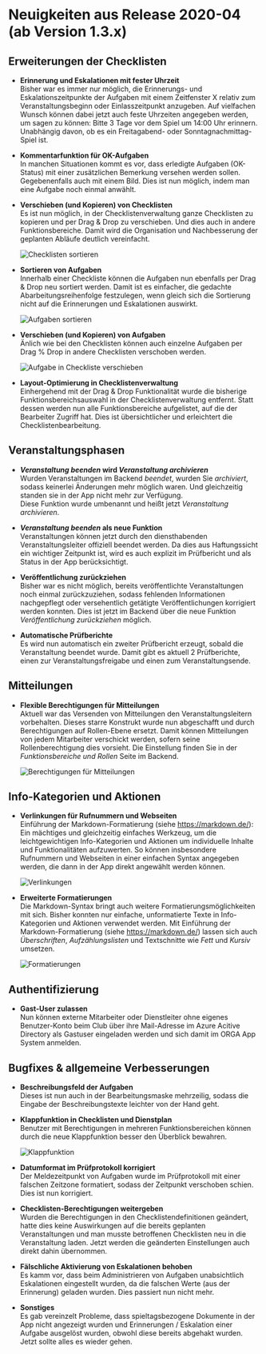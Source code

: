 # Neuigkeiten aus Release 2020-04 (ab Version 1.3.x)

## Erweiterungen der Checklisten
- **Erinnerung und Eskalationen mit fester Uhrzeit** <br>
Bisher war es immer nur möglich, die Erinnerungs- und Eskalationszeitpunkte der Aufgaben mit einem Zeitfenster X relativ zum Veranstaltungsbeginn oder Einlasszeitpunkt anzugeben. Auf vielfachen Wunsch können dabei jetzt auch feste Uhrzeiten angegeben werden, um sagen zu können: Bitte 3 Tage vor dem Spiel um 14:00 Uhr erinnern. Unabhängig davon, ob es ein Freitagabend- oder Sonntagnachmittag-Spiel ist.

- **Kommentarfunktion für OK-Aufgaben** <br>
In manchen Situationen kommt es vor, dass erledigte Aufgaben (OK-Status) mit einer zusätzlichen Bemerkung versehen werden sollen. Gegebenenfalls auch mit einem Bild. Dies ist nun möglich, indem man eine Aufgabe noch einmal anwählt.

- **Verschieben (und Kopieren) von Checklisten** <br>
Es ist nun möglich, in der Checklistenverwaltung ganze Checklisten zu kopieren und per Drag & Drop zu verschieben. Und dies auch in andere Funktionsbereiche. Damit wird die Organisation und Nachbesserung der geplanten Abläufe deutlich vereinfacht.

  ![Checklisten sortieren](Bilder/checklisten01.gif)

- **Sortieren von Aufgaben** <br>
Innerhalb einer Checkliste können die Aufgaben nun ebenfalls per Drag & Drop neu sortiert werden. Damit ist es einfacher, die gedachte Abarbeitungsreihenfolge festzulegen, wenn gleich sich die Sortierung nicht auf die Erinnerungen und Eskalationen auswirkt.

  ![Aufgaben sortieren](Bilder/aufgaben01.gif)

- **Verschieben (und Kopieren) von Aufgaben** <br>
Änlich wie bei den Checklisten können auch einzelne Aufgaben per Drag % Drop in andere Checklisten verschoben werden.

  ![Aufgabe in Checkliste verschieben](Bilder/aufgaben02.gif)

- **Layout-Optimierung in Checklistenverwaltung** <br>
Einhergehend mit der Drag & Drop Funktionalität wurde die bisherige Funktionsbereichsauswahl in der Checklistenverwaltung entfernt. Statt dessen werden nun alle Funktionsbereiche aufgelistet, auf die der Bearbeiter Zugriff hat. Dies ist übersichtlicher und erleichtert die Checklistenbearbeitung.
 
## Veranstaltungsphasen

- **_Veranstaltung beenden_ wird _Veranstaltung archivieren_** <br>
Wurden Veranstaltungen im Backend _beendet_, wurden Sie _archiviert_, sodass keinerlei Änderungen mehr möglich waren. Und gleichzeitig standen sie in der App nicht mehr zur Verfügung.   
Diese Funktion wurde umbenannt und heißt jetzt _Veranstaltung archivieren_.

- **_Veranstaltung beenden_ als neue Funktion** <br>
Veranstaltungen können jetzt durch den diensthabenden Veranstaltungsleiter offiziell beendet werden. Da dies aus Haftungssicht ein wichtiger Zeitpunkt ist, wird es auch explizit im Prüfbericht und als Status in der App berücksichtigt. 

- **Veröffentlichung zurückziehen** <br>
Bisher war es nicht möglich, bereits veröffentlichte Veranstaltungen noch einmal zurückzuziehen, sodass fehlenden Informationen nachgepflegt oder versehentlich getätigte Veröffentlichungen korrigiert werden konnten. Dies ist jetzt im Backend über die neue Funktion _Veröffentlichung zurückziehen_ möglich.

- **Automatische Prüfberichte** <br>
Es wird nun automatisch ein zweiter Prüfbericht erzeugt, sobald die Veranstaltung beendet wurde. Damit gibt es aktuell 2 Prüfberichte, einen zur Veranstaltungsfreigabe und einen zum Veranstaltungsende.

## Mitteilungen

- **Flexible Berechtigungen für Mitteilungen** <br>
Aktuell war das Versenden von Mitteilungen den Veranstaltungsleitern vorbehalten. Dieses starre Konstrukt wurde nun abgeschafft und durch Berechtigungen auf Rollen-Ebene ersetzt. Damit können Mitteilungen von jedem Mitarbeiter verschickt werden, sofern seine Rollenberechtigung dies vorsieht. Die Einstellung finden Sie in der _Funktionsbereiche und Rollen_ Seite im Backend.

  ![Berechtigungen für Mitteilungen](Bilder/mitteilungen_berechtigungen.png)

## Info-Kategorien und Aktionen

- **Verlinkungen für Rufnummern und Webseiten** <br>
Einführung der Markdown-Formatierung (siehe https://markdown.de/): 
Ein mächtiges und gleichzeitig einfaches Werkzeug, um die leichtgewichtigen Info-Kategorien und Aktionen um individuelle Inhalte und Funktionalitäten aufzuwerten. So können insbesondere Rufnummern und Webseiten in einer einfachen Syntax angegeben werden, die dann in der App direkt angewählt werden können.

  ![Verlinkungen](Bilder/infokategorien01.gif)

- **Erweiterte Formatierungen** <br>
Die Markdown-Syntax bringt auch weitere Formatierungsmöglichkeiten mit sich. Bisher konnten nur einfache, unformatierte Texte in Info-Kategorien und Aktionen verwendet werden. Mit Einführung der Markdown-Formatierung (siehe https://markdown.de/) lassen sich auch _Überschriften_, _Aufzählungslisten_ und Textschnitte wie _Fett_ und _Kursiv_ umsetzen.

  ![Formatierungen](Bilder/infokategorien02.gif)

## Authentifizierung
- **Gast-User zulassen** <br>
Nun können externe Mitarbeiter oder Dienstleiter ohne eigenes Benutzer-Konto beim Club über ihre Mail-Adresse im Azure Acitive Directory als Gastuser eingeladen werden und sich damit im ORGA App System anmelden.

## Bugfixes & allgemeine Verbesserungen

- **Beschreibungsfeld der Aufgaben** <br>
Dieses ist nun auch in der Bearbeitungsmaske mehrzeilig, sodass die Eingabe der Beschreibungstexte leichter von der Hand geht.

- **Klappfunktion in Checklisten und Dienstplan** <br>
Benutzer mit Berechtigungen in mehreren Funktionsbereichen können durch die neue Klappfunktion besser den Überblick bewahren.

  ![Klappfunktion](Bilder/klappfunktion01.gif)

- **Datumformat im Prüfprotokoll korrigiert** <br>
Der Meldezeitpunkt von Aufgaben wurde im Prüfprotokoll mit einer falschen Zeitzone formatiert, sodass der Zeitpunkt verschoben schien. Dies ist nun korrigiert.

- **Checklisten-Berechtigungen weitergeben** <br>
Wurden die Berechtigungen in den Checklistendefinitionen geändert, hatte dies keine Auswirkungen auf die bereits geplanten Veranstaltungen und man musste betroffenen Checklisten neu in die Veranstaltung laden. Jetzt werden die geänderten Einstellungen auch direkt dahin übernommen.

- **Fälschliche Aktivierung von Eskalationen behoben** <br>
Es kamm vor, dass beim Administrieren von Aufgaben unabsichtlich Eskalationen eingestellt wurden, da die falschen Werte (aus der Erinnerung) geladen wurden. Dies passiert nun nicht mehr.

- **Sonstiges** <br>
Es gab vereinzelt Probleme, dass spieltagsbezogene Dokumente in der App nicht angezeigt wurden und Erinnerungen / Eskalation einer Aufgabe ausgelöst wurden, obwohl diese bereits abgehakt wurden. Jetzt sollte alles es wieder gehen.
